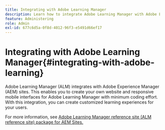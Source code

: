 ```yaml
---
title: Integrating with Adobe Learning Manager
description: Learn how to integrate Adobe Learning Manager with Adobe Experience Manager sites.
feature: Administering
role: Admin
exl-id: 677c6d5a-0f8d-4012-96f3-e5491d66ef17
---
```

# Integrating with Adobe Learning Manager{#integrating-with-adobe-learning}

Adobe Learning Manager (ALM) integrates with Adobe Experience Manager (AEM) sites. This enables you to create your own website and responsive mobile interfaces for Adobe Learning Manager with minimum coding effort. With this integration, you can create customized learning experiences for your users.

For more information, see [Adobe Learning Manager reference site (ALM reference site) package for AEM Sites.](https://helpx.adobe.com/learning-manager/adobe-learning-manager-integration-aem.html)

